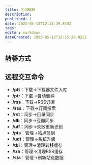 ```yaml
---
title: 名词解释
description: 
published: 1
date: 2023-05-12T12:25:39.849Z
tags: 
editor: markdown
dateCreated: 2023-05-12T12:15:29.925Z
---
```


## 转移方式



## 远程交互命令

* **/ptt**：下载->下载器文件入库
* **/ptr**：下载->自动删种
* **/rss**：下载->RSS订阅
* **/ssa**：下载->订阅搜索
* **/rst**：同步->目录同步
* **/db**：同步->豆瓣同步
* **/utf**：同步->失败重新识别
* **/pts**：管理->站点签到
* **/udt**：管理->系统升级
* **/tbl**：管理->清理转移缓存
* **/trh**：管理->清理RSS缓存
* **/sta**：管理->刷新站点数据